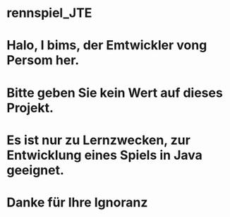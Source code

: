 # rennspiel_JTE
#
#
# Halo, I bims, der Emtwickler vong Persom her.
#
# Bitte geben Sie kein Wert auf dieses Projekt.
# Es ist nur zu Lernzwecken, zur Entwicklung eines Spiels in Java geeignet.
#
# Danke für Ihre Ignoranz
